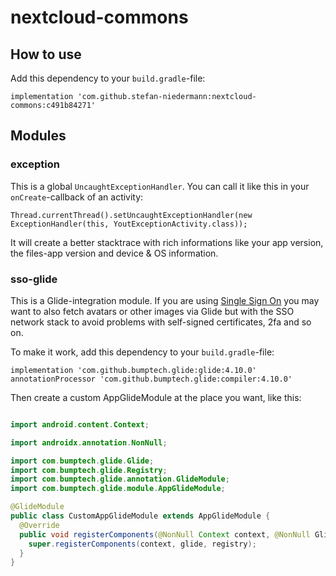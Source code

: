 # nextcloud-commons

## How to use

Add this dependency to your `build.gradle`-file:

`implementation 'com.github.stefan-niedermann:nextcloud-commons:c491b84271'`

## Modules

### exception

This is a global `UncaughtExceptionHandler`. You can call it like this in your `onCreate`-callback of an activity:

`Thread.currentThread().setUncaughtExceptionHandler(new ExceptionHandler(this, YoutExceptionActivity.class));`

It will create a better stacktrace with rich informations like your app version, the files-app version and device & OS information.

### sso-glide

This is a Glide-integration module. If you are using [Single Sign On](https://github.com/nextcloud/Android-SingleSignOn) you may want to also fetch avatars or other images via Glide but with the SSO network stack to avoid problems with self-signed certificates, 2fa and so on.

To make it work, add this dependency to your `build.gradle`-file:

`implementation 'com.github.bumptech.glide:glide:4.10.0'`
`annotationProcessor 'com.github.bumptech.glide:compiler:4.10.0'`

Then create a custom AppGlideModule at the place you want, like this:

```java

import android.content.Context;

import androidx.annotation.NonNull;

import com.bumptech.glide.Glide;
import com.bumptech.glide.Registry;
import com.bumptech.glide.annotation.GlideModule;
import com.bumptech.glide.module.AppGlideModule;

@GlideModule
public class CustomAppGlideModule extends AppGlideModule {
  @Override
  public void registerComponents(@NonNull Context context, @NonNull Glide glide, @NonNull Registry registry) {
    super.registerComponents(context, glide, registry);
  }
}
```
